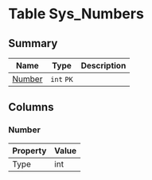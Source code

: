 # Table Sys_Numbers


## Summary

| Name | Type | Description |
| - | - | --- |
|[Number](#number)|`int` `PK`||

## Columns

### Number

| Property | Value |
| - | - |
|Type|int|


